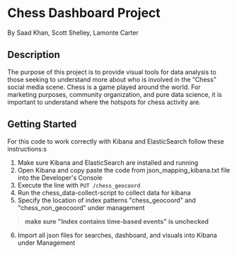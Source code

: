 # Chess Dashboard Project

By Saad Khan, Scott Shelley, Lamonte Carter 

## Description

The purpose of this project is to provide visual tools for data analysis to those seeking to understand more about who is involved in the “Chess” social media scene. Chess is a game played around the world. For marketing purposes, community organization, and pure data science, it is important to understand where the hotspots for chess activity are.

## Getting Started

For this code to work correctly with Kibana and ElasticSearch follow these instructions:s

1. Make sure Kibana and ElasticSearch are installed and running
2. Open Kibana and copy paste the code from json_mapping_kibana.txt file into the Developer's Console
3. Execute the line with `PUT /chess_geocoord`
4. Run the chess_data-collect-script to collect data for kibana
5. Specify the location of index patterns "chess_geocoord" and "chess_non_geocoord" under management
> **make sure "Index contains time-based events" is unchecked**
6. Import all json files for searches, dashboard, and visuals into Kibana under Management
